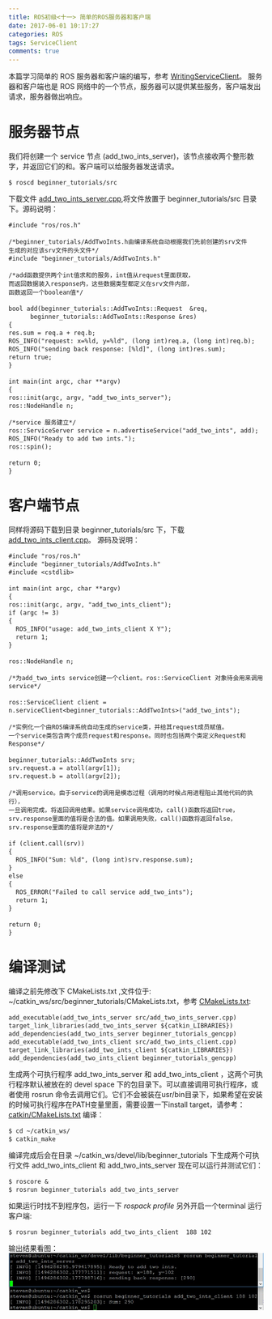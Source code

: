```yaml
---
title: ROS初级<十一> 简单的ROS服务器和客户端
date: 2017-06-01 10:17:27
categories: ROS
tags: ServiceClient
comments: true
---
```

本篇学习简单的 ROS 服务器和客户端的编写，参考 [WritingServiceClient](http://wiki.ros.org/cn/ROS/Tutorials/WritingServiceClient%28c%2B%2B%29)。
服务器和客户端也是 ROS 网络中的一个节点，服务器可以提供某些服务，客户端发出请求，服务器做出响应。
<!--more-->
# 服务器节点
我们将创建一个 service 节点 (add_two_ints_server)，该节点接收两个整形数字，并返回它们的和。客户端可以给服务器发送请求。
   ```
 $ roscd beginner_tutorials/src
   ```
下载文件 [add_two_ints_server.cpp](https://github.com/ros/catkin_tutorials/blob/master/create_package_srvclient/catkin_ws/src/beginner_tutorials/src/add_two_ints_server.cpp),将文件放置于 beginner_tutorials/src 目录下。源码说明：
   ```
 #include "ros/ros.h"

 /*beginner_tutorials/AddTwoInts.h由编译系统自动根据我们先前创建的srv文件
  生成的对应该srv文件的头文件*/
 #include "beginner_tutorials/AddTwoInts.h"

 /*add函数提供两个int值求和的服务，int值从request里面获取，
  而返回数据装入response内，这些数据类型都定义在srv文件内部，
  函数返回一个boolean值*/

 bool add(beginner_tutorials::AddTwoInts::Request  &req,
         beginner_tutorials::AddTwoInts::Response &res)
 {
  res.sum = req.a + req.b;
  ROS_INFO("request: x=%ld, y=%ld", (long int)req.a, (long int)req.b);
  ROS_INFO("sending back response: [%ld]", (long int)res.sum);
  return true;
 }

 int main(int argc, char **argv)
 {
  ros::init(argc, argv, "add_two_ints_server");
  ros::NodeHandle n;
 
 /*service 服务建立*/
  ros::ServiceServer service = n.advertiseService("add_two_ints", add);
  ROS_INFO("Ready to add two ints.");
  ros::spin();

  return 0;
 }
   ```
# 客户端节点
同样将源码下载到目录 beginner_tutorials/src 下，下载 [add_two_ints_client.cpp](https://github.com/ros/catkin_tutorials/blob/master/create_package_srvclient/catkin_ws/src/beginner_tutorials/src/add_two_ints_client.cpp)。
源码及说明：
   ```
 #include "ros/ros.h"
 #include "beginner_tutorials/AddTwoInts.h"
 #include <cstdlib>

 int main(int argc, char **argv)
 {
   ros::init(argc, argv, "add_two_ints_client");
   if (argc != 3)
   {
     ROS_INFO("usage: add_two_ints_client X Y");
     return 1;
   }

   ros::NodeHandle n;
   
   /*为add_two_ints service创建一个client。ros::ServiceClient 对象待会用来调用service*/

   ros::ServiceClient client = n.serviceClient<beginner_tutorials::AddTwoInts>("add_two_ints");

  /*实例化一个由ROS编译系统自动生成的service类，并给其request成员赋值。
   一个service类包含两个成员request和response。同时也包括两个类定义Request和Response*/

   beginner_tutorials::AddTwoInts srv;
   srv.request.a = atoll(argv[1]);
   srv.request.b = atoll(argv[2]);

   /*调用service。由于service的调用是模态过程（调用的时候占用进程阻止其他代码的执行），
   一旦调用完成，将返回调用结果。如果service调用成功，call()函数将返回true，
   srv.response里面的值将是合法的值。如果调用失败，call()函数将返回false，
   srv.response里面的值将是非法的*/
 
   if (client.call(srv))
   {
     ROS_INFO("Sum: %ld", (long int)srv.response.sum);
   }
   else
   {
     ROS_ERROR("Failed to call service add_two_ints");
     return 1;
   }

   return 0;
 }
   ```
# 编译测试
编译之前先修改下 CMakeLists.txt ,文件位于:
 ~/catkin_ws/src/beginner_tutorials/CMakeLists.txt，参考 [CMakeLists.txt](https://raw.github.com/ros/catkin_tutorials/master/create_package_srvclient/catkin_ws/src/beginner_tutorials/CMakeLists.txt):
   ```
 add_executable(add_two_ints_server src/add_two_ints_server.cpp)
 target_link_libraries(add_two_ints_server ${catkin_LIBRARIES})
 add_dependencies(add_two_ints_server beginner_tutorials_gencpp)
 add_executable(add_two_ints_client src/add_two_ints_client.cpp)
 target_link_libraries(add_two_ints_client ${catkin_LIBRARIES})
 add_dependencies(add_two_ints_client beginner_tutorials_gencpp)
   ```
生成两个可执行程序 add_two_ints_server 和 add_two_ints_client ，这两个可执行程序默认被放在的 devel space 下的包目录下。可以直接调用可执行程序，或者使用 rosrun 命令去调用它们。它们不会被装在usr/bin目录下，如果希望在安装的时候可执行程序在PATH变量里面，需要设置一下install target，请参考：[catkin/CMakeLists.txt](http://wiki.ros.org/catkin/CMakeLists.txt)
编译：
   ```
 $ cd ~/catkin_ws/
 $ catkin_make
   ```
编译完成后会在目录 ~/catkin_ws/devel/lib/beginner_tutorials 下生成两个可执行文件 add_two_ints_client  和 add_two_ints_server 现在可以运行并测试它们：
   ```
 $ roscore &
 $ rosrun beginner_tutorials add_two_ints_server
   ```
如果运行时找不到程序包，运行一下 *rospack profile* 另外开启一个terminal 运行客户端:
   ```
$ rosrun beginner_tutorials add_two_ints_client  188 102
   ```
输出结果看图：![](ros-primary-tutorial-11/service.jpg)




